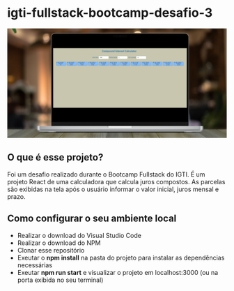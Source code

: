 # igti-fullstack-bootcamp-desafio-3

<img src="https://github.com/samlatavares/igti-fullstack-bootcamp-desafio-3/blob/main/images/Project%20screenshot.png" alt="Captura de tela do projeto."></img>

## O que é esse projeto?
Foi um desafio realizado durante o Bootcamp Fullstack do IGTI.
É um projeto React de uma calculadora que calcula juros compostos. As parcelas são exibidas na tela após o usuário informar o valor inicial, juros mensal e prazo. 

## Como configurar o seu ambiente local
- Realizar o download do Visual Studio Code
- Realizar o download do NPM
- Clonar esse repositório
- Exeutar o <b>npm install</b> na pasta do projeto para instalar as dependências necessárias
- Exeutar <b>npm run start</b> e visualizar o projeto em localhost:3000 (ou na porta exibida no seu terminal)